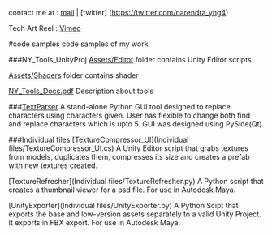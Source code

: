 contact me at : [mail](mailto:narendra_yng4@live.com) | [twitter] (https://twitter.com/narendra_yng4)

Tech Art Reel : [Vimeo](https://vimeo.com/104893775)

#code samples
code samples of my work

###NY_Tools_UnityProj
[Assets/Editor](NY_Tools_UnityProj/Assets/Editor) folder contains Unity Editor scripts

[Assets/Shaders](NY_Tools_UnityProj/Assets/Shaders) folder contains shader

[NY_Tools_Docs.pdf](NY_Tools_UnityProj/NY_Tools_Docs.pdf) Description about tools

###[TextParser](TextParser)
A stand-alone Python GUI tool designed to replace characters using characters given. User has flexible to change both find and replace characters which is upto 5. GUI was designed using PySide(Qt).

###Individual files
[TextureCompressor_UI](Individual files/TextureCompressor_UI.cs) A Unity Editor script that grabs textures from models, duplicates them, compresses its size and creates a prefab with new textures created.

[TextureRefresher](Individual files/TextureRefresher.py) A Python script that creates a thumbnail viewer for a psd file. For use in Autodesk Maya.

[UnityExporter](Individual files/UnityExporter.py) A Python Scipt that exports the base and low-version assets separately to a valid Unity Project. It exports in FBX export. For use in Autodesk Maya.
